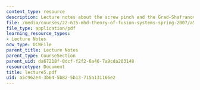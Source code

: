 ```yaml
---
content_type: resource
description: Lecture notes about the screw pinch and the Grad-Shafranov equation.
file: /media/courses/22-615-mhd-theory-of-fusion-systems-spring-2007/a5c962e43b645b825b13715a131166e2_lecture5.pdf
file_type: application/pdf
learning_resource_types:
- Lecture Notes
ocw_type: OCWFile
parent_title: Lecture Notes
parent_type: CourseSection
parent_uid: da67218f-0dcf-f2f2-6a46-7a9cda203148
resourcetype: Document
title: lecture5.pdf
uid: a5c962e4-3b64-5b82-5b13-715a131166e2
---
```

